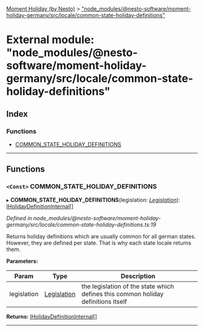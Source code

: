 [Moment Holiday (by Nesto)](../README.md) > ["node_modules/@nesto-software/moment-holiday-germany/src/locale/common-state-holiday-definitions"](../modules/_node_modules__nesto_software_moment_holiday_germany_src_locale_common_state_holiday_definitions_.md)

# External module: "node_modules/@nesto-software/moment-holiday-germany/src/locale/common-state-holiday-definitions"

## Index

### Functions

* [COMMON_STATE_HOLIDAY_DEFINITIONS](_node_modules__nesto_software_moment_holiday_germany_src_locale_common_state_holiday_definitions_.md#common_state_holiday_definitions)

---

## Functions

<a id="common_state_holiday_definitions"></a>

### `<Const>` COMMON_STATE_HOLIDAY_DEFINITIONS

▸ **COMMON_STATE_HOLIDAY_DEFINITIONS**(legislation: *[Legislation](../classes/_node_modules__nesto_software_moment_holiday_core_src_legislation_.legislation.md)*): [IHolidayDefinitionInternal](../interfaces/_node_modules__nesto_software_moment_holiday_core_src_holiday_definition_interface_.iholidaydefinitioninternal.md)[]

*Defined in node_modules/@nesto-software/moment-holiday-germany/src/locale/common-state-holiday-definitions.ts:19*

Returns holiday definitions which are usually common for all german states. However, they are defined per state. That is why each state locale returns them.

**Parameters:**

| Param | Type | Description |
| ------ | ------ | ------ |
| legislation | [Legislation](../classes/_node_modules__nesto_software_moment_holiday_core_src_legislation_.legislation.md) |  the legislation of the state which defines this common holiday definitions itself |

**Returns:** [IHolidayDefinitionInternal](../interfaces/_node_modules__nesto_software_moment_holiday_core_src_holiday_definition_interface_.iholidaydefinitioninternal.md)[]

___

